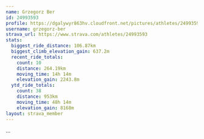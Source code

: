 ```yaml
---
name: Grzegorz Ber
id: 24993593
profile: https://dgalywyr863hv.cloudfront.net/pictures/athletes/24993593/7453165/11/large.jpg
username: grzegorz-ber
strava_url: https://www.strava.com/athletes/24993593
stats:
  biggest_ride_distance: 106.87km
  biggest_climb_elevation_gain: 637.2m
  recent_ride_totals:
    count: 10
    distance: 264.19km
    moving_time: 14h 14m
    elevation_gain: 2243.8m
  ytd_ride_totals:
    count: 38
    distance: 953km
    moving_time: 48h 14m
    elevation_gain: 8168m
layout: strava_member
--- 
```

...
